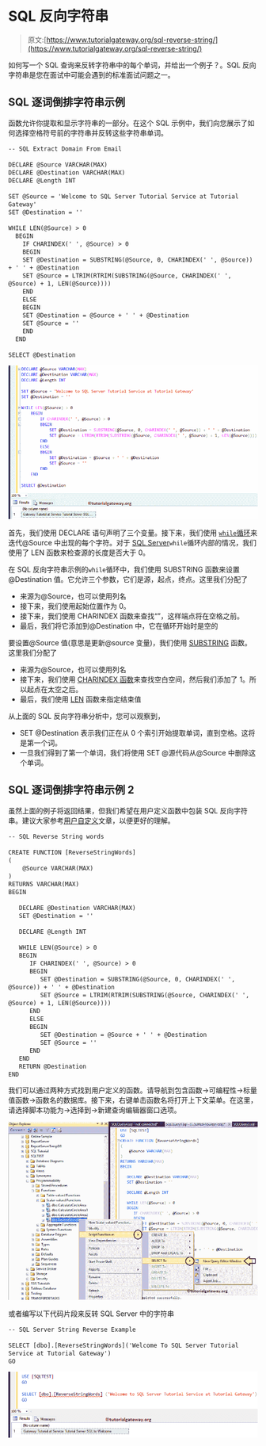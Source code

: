 # SQL 反向字符串

> 原文:[https://www.tutorialgateway.org/sql-reverse-string/](https://www.tutorialgateway.org/sql-reverse-string/)

如何写一个 SQL 查询来反转字符串中的每个单词，并给出一个例子？。SQL 反向字符串是您在面试中可能会遇到的标准面试问题之一。

## SQL 逐词倒排字符串示例

函数允许你提取和显示字符串的一部分。在这个 SQL 示例中，我们向您展示了如何选择空格符号前的字符串并反转这些字符串单词。

```
-- SQL Extract Domain From Email

DECLARE @Source VARCHAR(MAX)
DECLARE @Destination VARCHAR(MAX)
DECLARE @Length INT 

SET @Source = 'Welcome to SQL Server Tutorial Service at Tutorial Gateway'
SET @Destination = ''

WHILE LEN(@Source) > 0
  BEGIN
    IF CHARINDEX(' ', @Source) > 0
    BEGIN
	SET @Destination = SUBSTRING(@Source, 0, CHARINDEX(' ', @Source)) + ' ' + @Destination
	SET @Source = LTRIM(RTRIM(SUBSTRING(@Source, CHARINDEX(' ', @Source) + 1, LEN(@Source))))
    END
    ELSE
    BEGIN
	SET @Destination = @Source + ' ' + @Destination
	SET @Source = ''
    END
  END

SELECT @Destination
```

![SQL Reverse String Words 1](img/a9851b85a45617e7d9f921228f73ab3d.png)

首先，我们使用 DECLARE 语句声明了三个变量。接下来，我们使用 [`while`循环](https://www.tutorialgateway.org/sql-while-loop/)来迭代@Source 中出现的每个字符。对于 [SQL Server](https://www.tutorialgateway.org/sql/)`while`循环内部的情况，我们使用了 LEN 函数来检查源的长度是否大于 0。

在 SQL 反向字符串示例的`while`循环中，我们使用 SUBSTRING 函数来设置@Destination 值。它允许三个参数，它们是源，起点，终点。这里我们分配了

*   来源为@Source，也可以使用列名
*   接下来，我们使用起始位置作为 0。
*   接下来，我们使用 CHARINDEX 函数来查找“”，这样端点将在空格之前。
*   最后，我们将它添加到@Destination 中，它在循环开始时是空的

要设置@Source 值(意思是更新@source 变量)，我们使用 [SUBSTRING](https://www.tutorialgateway.org/sql-substring-function/) 函数。这里我们分配了

*   来源为@Source，也可以使用列名
*   接下来，我们使用 [CHARINDEX 函数](https://www.tutorialgateway.org/sql-charindex-function/)来查找空白空间，然后我们添加了 1。所以起点在太空之后。
*   最后，我们使用 [LEN](https://www.tutorialgateway.org/sql-len-function/) 函数来指定结束值

从上面的 SQL 反向字符串分析中，您可以观察到，

*   SET @Destination 表示我们正在从 0 个索引开始提取单词，直到空格。这将是第一个词。
*   一旦我们得到了第一个单词，我们将使用 SET @源代码从@Source 中删除这个单词。

## SQL 逐词倒排字符串示例 2

虽然上面的例子将返回结果，但我们希望在用户定义函数中包装 SQL 反向字符串。建议大家参考[用户自定义](https://www.tutorialgateway.org/user-defined-functions-in-sql/)文章，以便更好的理解。

```
-- SQL Reverse String words

CREATE FUNCTION [ReverseStringWords]
(
    @Source VARCHAR(MAX)
)
RETURNS VARCHAR(MAX)  
BEGIN

   DECLARE @Destination VARCHAR(MAX)
   SET @Destination = '' 

   DECLARE @Length INT

   WHILE LEN(@Source) > 0
   BEGIN
      IF CHARINDEX(' ', @Source) > 0
      BEGIN
         SET @Destination = SUBSTRING(@Source, 0, CHARINDEX(' ', @Source)) + ' ' + @Destination
         SET @Source = LTRIM(RTRIM(SUBSTRING(@Source, CHARINDEX(' ', @Source) + 1, LEN(@Source))))
      END
      ELSE
      BEGIN
         SET @Destination = @Source + ' ' + @Destination
         SET @Source = ''
      END
   END          
   RETURN @Destination
END
```

我们可以通过两种方式找到用户定义的函数。请导航到包含函数->可编程性->标量值函数->函数名的数据库。接下来，右键单击函数名将打开上下文菜单。在这里，请选择脚本功能为->选择到->新建查询编辑器窗口选项。

![SQL Reverse String Words 2](img/18433117caca5e1d2195e122e46d6b25.png)

或者编写以下代码片段来反转 SQL Server 中的字符串

```
-- SQL Server String Reverse Example

SELECT [dbo].[ReverseStringWords]('Welcome To SQL Server Tutorial Service at Tutorial Gateway')
GO
```

![SQL Reverse String Words 3](img/40db748311ad91c09537a4be0b6365b4.png)